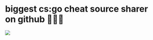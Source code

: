 <div>
<h1> biggest cs:go cheat source sharer on github 👩🏻‍🦯</h1>
</div>

<a href="https://github.com/anuraghazra/github-readme-stats" align="center">
  <img align="center" src="https://github-readme-stats.vercel.app/api?username=xsoma" />
</a>

 
 


